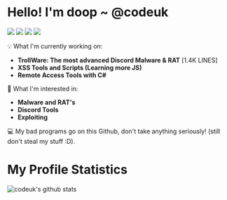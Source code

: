 # **Hello! I'm doop ~ @codeuk**

[![](https://img.shields.io/badge/-@codeuk-%23181717?style=flat-square&logo=github)](https://github.com/codeuk)
[![](https://img.shields.io/badge/Website-doop.fun-black)](https://doop.fun)
[![](https://img.shields.io/badge/Personal%20Email-d@doop.fun-black)](mailto:d@doop.fun)
[![](https://img.shields.io/badge/Enquiry%20Email-malware@doop.fun-black)](mailto:malware@doop.fun)

💡 What I'm currently working on: 
 - **TrollWare: The most advanced Discord Malware & RAT** [1.4K LINES]
 - **XSS Tools and Scripts (Learning more JS)**
 - **Remote Access Tools with C#**

🌟 What I'm interested in: 
 - **Malware and RAT's**
 - **Discord Tools**
 - **Exploiting**


💻 My bad programs go on this Github, don't take anything seriously! (still don't steal my stuff :D).

# My Profile Statistics
![codeuk's github stats](https://github-readme-stats.vercel.app/api?username=codeuk&show_icons=true&theme=dracula)

